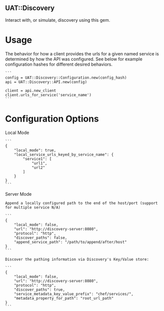 UAT::Discovery
-----------

Interact with, or simulate, discovery using this gem.

# Usage

The behavior for how a client provides the urls for a given named service is determined by how the API was configured.
See below for example configuration hashes for different desired behaviors.

    ```
    config = UAT::Discovery::Configuration.new(config_hash)
    api = UAT::Discovery::API.new(config)

    client = api.new_client
    client.urls_for_service('service_name')
    ```

# Configuration Options

Local Mode

    ```
    {
        "local_mode": true,
        "local_service_urls_keyed_by_service_name": {
            "service1": [
                "url1",
                "url2"
            ]
        }
    }
    ```

Server Mode

    Append a locally configured path to the end of the host/port (support for multiple service N/A)

    ```
    {
        "local_mode": false,
        "url": "http://discovery-server:8080",
        "protocol": "http",
        "discover_paths": false,
        "append_service_path": "/path/to/append/after/host"
    }
    ```

    Discover the pathing information via Discovery's Key/Value store:

    ```
    {
        "local_mode": false,
        "url": "http://discovery-server:8080",
        "protocol": "http",
        "discover_paths": true,
        "service_metadata_key_value_prefix": "chef/services/",
        "metadata_property_for_path": "root_url_path"
    }
    ```